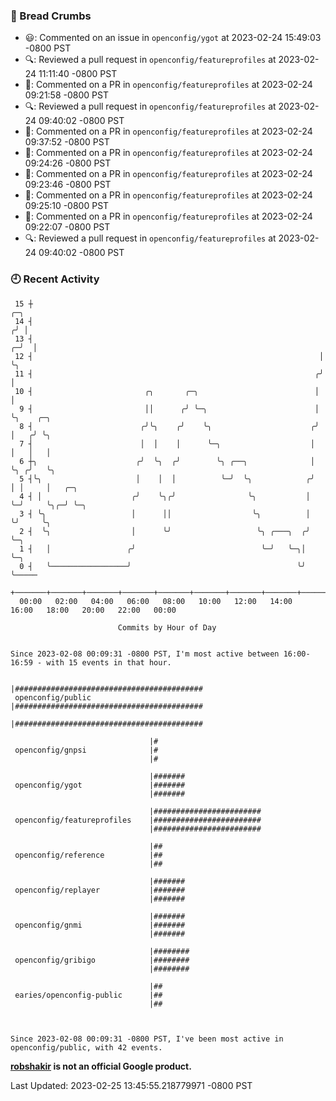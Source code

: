 ### 🍞 Bread Crumbs

 * 😃: Commented on an issue in `openconfig/ygot` at 2023-02-24 15:49:03 -0800 PST
 * 🔍: Reviewed a pull request in  `openconfig/featureprofiles` at 2023-02-24 11:11:40 -0800 PST
 * 💬: Commented on a PR in  `openconfig/featureprofiles` at 2023-02-24 09:21:58 -0800 PST
 * 🔍: Reviewed a pull request in  `openconfig/featureprofiles` at 2023-02-24 09:40:02 -0800 PST
 * 💬: Commented on a PR in  `openconfig/featureprofiles` at 2023-02-24 09:37:52 -0800 PST
 * 💬: Commented on a PR in  `openconfig/featureprofiles` at 2023-02-24 09:24:26 -0800 PST
 * 💬: Commented on a PR in  `openconfig/featureprofiles` at 2023-02-24 09:23:46 -0800 PST
 * 💬: Commented on a PR in  `openconfig/featureprofiles` at 2023-02-24 09:25:10 -0800 PST
 * 💬: Commented on a PR in  `openconfig/featureprofiles` at 2023-02-24 09:22:07 -0800 PST
 * 🔍: Reviewed a pull request in  `openconfig/featureprofiles` at 2023-02-24 09:40:02 -0800 PST

### 🕘 Recent Activity
```
 15 ┼                                                                   ╭─╮
 14 ┤                                                                  ╭╯ │
 13 ┤                                                                ╭─╯  │
 12 ┤                                                                │    ╰╮
 11 ┤                                                               ╭╯     │
 10 ┤                         ╭╮       ╭─╮                          │      │
  9 ┤                         ││      ╭╯ ╰─╮                        │      ╰╮    ╭─╮
  8 ┤                        ╭╯╰╮    ╭╯    ╰╮                      ╭╯       │   ╭╯ ╰╮
  7 ┤                        │  │    │      ╰─╮                    │        │   │   │
  6 ┼╮                      ╭╯  ╰╮  ╭╯        ╰╮ ╭──╮              │        ╰╮ ╭╯   ╰╮
  5 ┤╰╮                     │    │  │          ╰─╯  ╰╮            ╭╯         │ │     │   ╭─╮
  4 ┤ │                    ╭╯    ╰╮╭╯                ╰╮           │          ╰─╯     ╰╮╭─╯ ╰─╮
  3 ┤ ╰╮                   │      ││                  ╰╮          │                   ╰╯     ╰╮
  2 ┤  ╰╮                  │      ╰╯                   ╰╮ ╭───╮  ╭╯                           ╰─╮
  1 ┤   │                 ╭╯                            ╰─╯   ╰─╮│                              ╰─╮
  0 ┤   ╰─────────────────╯                                     ╰╯                                ╰─────
    +───────+───────+───────+───────+───────+───────+───────+───────+───────+───────+───────+───────+────
  00:00   02:00   04:00   06:00   08:00   10:00   12:00   14:00   16:00   18:00   20:00   22:00   00:00   

						Commits by Hour of Day


Since 2023-02-08 00:09:31 -0800 PST, I'm most active between 16:00-16:59 - with 15 events in that hour.

```



```
                               |##########################################
 openconfig/public             |##########################################
                               |##########################################

                               |#
 openconfig/gnpsi              |#
                               |#

                               |#######
 openconfig/ygot               |#######
                               |#######

                               |########################
 openconfig/featureprofiles    |########################
                               |########################

                               |##
 openconfig/reference          |##
                               |##

                               |#######
 openconfig/replayer           |#######
                               |#######

                               |#######
 openconfig/gnmi               |#######
                               |#######

                               |########
 openconfig/gribigo            |########
                               |########

                               |##
 earies/openconfig-public      |##
                               |##



Since 2023-02-08 00:09:31 -0800 PST, I've been most active in openconfig/public, with 42 events.

```
**[robshakir](mailto:robjs@google.com) is not an official Google product.**  


Last Updated: 2023-02-25 13:45:55.218779971 -0800 PST

